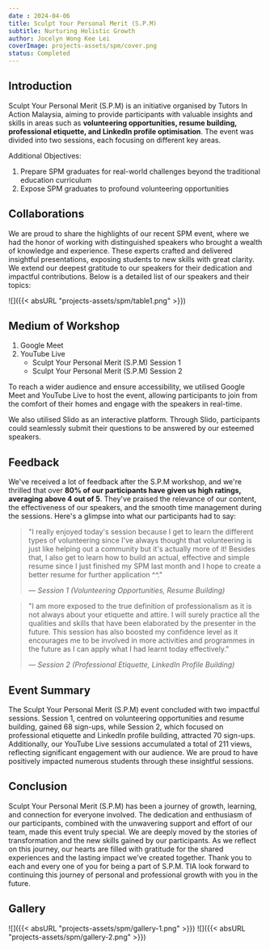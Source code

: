```yaml
---
date : 2024-04-06
title: Sculpt Your Personal Merit (S.P.M)
subtitle: Nurturing Holistic Growth
author: Jocelyn Wong Kee Lei
coverImage: projects-assets/spm/cover.png
status: Completed
---
```


## Introduction

Sculpt Your Personal Merit (S.P.M) is an initiative organised by Tutors In Action Malaysia, aiming to provide participants with valuable insights and skills in areas such as **volunteering opportunities, resume building, professional etiquette, and LinkedIn profile optimisation**. The event was divided into two sessions, each focusing on different key areas. 

Additional Objectives:
1. Prepare SPM graduates for real-world challenges beyond the traditional education curriculum
2. Expose SPM graduates to profound volunteering opportunities 

## Collaborations

We are proud to share the highlights of our recent SPM event, where we had the honor of working with distinguished speakers who brought a wealth of knowledge and experience. These experts crafted and delivered insightful presentations, exposing students to new skills with great clarity. We extend our deepest gratitude to our speakers for their dedication and impactful contributions. Below is a detailed list of our speakers and their topics:

![]({{< absURL "projects-assets/spm/table1.png" >}})

## Medium of Workshop
1. Google Meet
2. YouTube Live 
    - Sculpt Your Personal Merit (S.P.M) Session 1
    - Sculpt Your Personal Merit (S.P.M) Session 2

To reach a wider audience and ensure accessibility, we utilised Google Meet and YouTube Live to host the event, allowing participants to join from the comfort of their homes and engage with the speakers in real-time.

We also utilised Slido as an interactive platform. Through Slido, participants could seamlessly submit their questions to be answered by our esteemed speakers.

## Feedback

We've received a lot of feedback after the S.P.M workshop, and we're thrilled that over **80% of our participants have given us high ratings, averaging above 4 out of 5**. They've praised the relevance of our content, the effectiveness of our speakers, and the smooth time management during the sessions. Here's a glimpse into what our participants had to say:

> "I really enjoyed today's session because I get to learn the different types of volunteering since I've always thought that volunteering is just like helping out a community but it's actually more of it! Besides that, I also get to learn how to build an actual, effective and simple resume since I just finished my SPM last month and I hope to create a better resume for further application ^^."
> 
>  — <cite>Session 1 (Volunteering Opportunities, Resume Building)</cite>


> "I am more exposed to the true definition of professionalism as it is not always about your etiquette and attire. I will surely practice all the qualities and skills that have been elaborated by the presenter in the future. This session has also boosted my confidence level as it encourages me to be involved in more activities and programmes in the future as I can apply what I had learnt today effectively."
> 
> — <cite>Session 2 (Professional Etiquette, LinkedIn Profile Building)</cite>

## Event Summary

The Sculpt Your Personal Merit (S.P.M) event concluded with two impactful sessions. Session 1, centred on volunteering opportunities and resume building, gained 68 sign-ups, while Session 2, which focused on professional etiquette and LinkedIn profile building, attracted 70 sign-ups. Additionally, our YouTube Live sessions accumulated a total of 211 views, reflecting significant engagement with our audience. We are proud to have positively impacted numerous students through these insightful sessions.

## Conclusion

Sculpt Your Personal Merit (S.P.M) has been a journey of growth, learning, and connection for everyone involved. The dedication and enthusiasm of our participants, combined with the unwavering support and effort of our team, made this event truly special. We are deeply moved by the stories of transformation and the new skills gained by our participants. As we reflect on this journey, our hearts are filled with gratitude for the shared experiences and the lasting impact we've created together. Thank you to each and every one of you for being a part of S.P.M. TIA look forward to continuing this journey of personal and professional growth with you in the future.

## Gallery

![]({{< absURL "projects-assets/spm/gallery-1.png" >}})
![]({{< absURL "projects-assets/spm/gallery-2.png" >}})